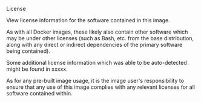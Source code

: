 License

View license information for the software contained in this image.
<Insert OSL and ODP links here>

As with all Docker images, these likely also contain other software which may
be under other licenses (such as Bash, etc. from the base distribution, along
with any direct or indirect dependencies of the primary software
being contained).

Some additional license information which was able to be auto-detected might
be found in xxxxx.

As for any pre-built image usage, it is the image user's responsibility to
ensure that any use of this image complies with any relevant licenses for
all software contained within.
